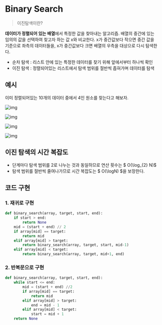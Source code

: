 
# Binary Search

> 이진탐색이란? 

**데이터가 정렬되어 있는 배열**에서 특정한 값을 찾아내는 알고리즘. 배열의 중간에 있는 임의의 값을 선택하여 찾고자 하는 값 x와 비교한다. x가 중간값보다 작으면 중간 값을 기준으로 좌측의 데이터들을, x가 중간값보다 크면 배열의 우측을 대상으로 다시 탐색한다. 

- 순차 탐색 : 리스트 안에 있는 특정한 데이터를 찾기 위해 앞에서부터 하나씩 확인
- 이진 탐색 : 정렬되어있는 리스트에서 탐색 범위를 절반씩 좁혀가며 데이터를 탐색

## 예시

이미 정렬되어있는 10개의 데이터 중에서 4인 원소를 찾는다고 해보자.

![img](https://img1.daumcdn.net/thumb/R1280x0/?scode=mtistory2&fname=https%3A%2F%2Fblog.kakaocdn.net%2Fdn%2FeBUyIW%2FbtqSmBuZfNc%2F728Fa21EhKHBxb8eyoOSK1%2Fimg.png)

![img](https://img1.daumcdn.net/thumb/R1280x0/?scode=mtistory2&fname=https%3A%2F%2Fblog.kakaocdn.net%2Fdn%2FcH0ww3%2FbtqSmAbNllJ%2FXKxSkfYVpEw0Ex0bTOEUU1%2Fimg.png)

![img](https://img1.daumcdn.net/thumb/R1280x0/?scode=mtistory2&fname=https%3A%2F%2Fblog.kakaocdn.net%2Fdn%2FPrlOJ%2FbtqSxBOrddX%2FFRzRKyNz4xk5cP4vKgrL9K%2Fimg.png)

![img](https://img1.daumcdn.net/thumb/R1280x0/?scode=mtistory2&fname=https%3A%2F%2Fblog.kakaocdn.net%2Fdn%2FlaClf%2FbtqSmAQmJCt%2FjMnfB4oOuSTFCeSz9TTkkK%2Fimg.png)


## 이진 탐색의 시간 복잡도

- 단계마다 탐색 범위를 2로 나누는 것과 동일하므로 연산 횟수는 $ O(\log_{2} N)$ 
- 탐색 범위를 절반씩 줄여나가므로 시간 복잡도는 $ O(\logN) $을 보장한다.


## 코드 구현

### 1. 재귀로 구현

```python
def binary_search(array, target, start, end):
    if start > end:
        return None
    mid = (start + end) // 2
    if array[mid] == target:
        return mid
    elif array[mid] > target:
        return binary_search(array, target, start, mid-1)
    elif array[mid] < target:
        return binary_search(array, target, mid+1, end)
```

### 2. 반복문으로 구현

```python
def binary_search(array, target, start, end):
    while start <= end:
        mid = (start + end) //2
        if array[mid] == target:
            return mid
        elif array[mid] > target:
            end = mid - 1
        elif array[mid] < target:
            start = mid + 1
    return None
```
